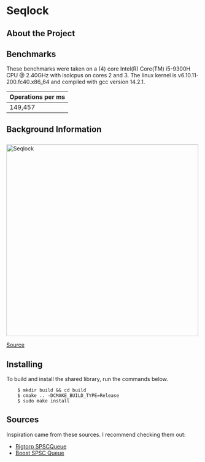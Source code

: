 # Seqlock

## About the Project

## Benchmarks

These benchmarks were taken on a (4) core Intel(R) Core(TM) i5-9300H CPU @ 2.40GHz with isolcpus on cores 2 and 3. The linux kernel is v6.10.11-200.fc40.x86_64 and compiled with gcc version 14.2.1.

| Operations per ms |
| ----------------- |
| 149,457           |

## Background Information

<img src="https://raw.githubusercontent.com/drogalis/Seqlock/main/assets/seqlock1.jpg" alt="Seqlock" style="width: 500px; padding-top: 10px;">

[Source](http://blog.kongfy.com/2017/04/%E5%B9%B6%E5%8F%91%E7%BC%96%E7%A8%8B%E7%89%9B%E5%88%80%E5%B0%8F%E8%AF%95%EF%BC%9Aseqlock/)

## Installing

To build and install the shared library, run the commands below.

```
    $ mkdir build && cd build
    $ cmake .. -DCMAKE_BUILD_TYPE=Release
    $ sudo make install
```

## Sources

Inspiration came from these sources. I recommend checking them out:

- [Rigtorp SPSCQueue](https://github.com/rigtorp/SPSCQueue)
- [Boost SPSC Queue](https://www.boost.org/doc/libs/1_60_0/boost/lockfree/spsc_queue.hpp)
